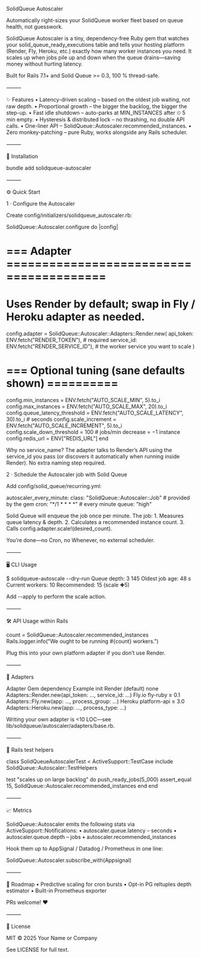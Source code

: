 SolidQueue Autoscaler

Automatically right-sizes your SolidQueue worker fleet based on queue health, not guesswork.



SolidQueue Autoscaler is a tiny, dependency-free Ruby gem that watches your solid_queue_ready_executions table and tells your hosting platform (Render, Fly, Heroku, etc.) exactly how many worker instances you need. It scales up when jobs pile up and down when the queue drains—saving money without hurting latency.

Built for Rails 7.1+ and Solid Queue >= 0.3, 100 % thread-safe.

⸻

✨ Features
	•	Latency-driven scaling – based on the oldest job waiting, not raw depth.
	•	Proportional growth – the bigger the backlog, the bigger the step-up.
	•	Fast idle shutdown – auto-parks at MIN_INSTANCES after ⏲ 5 min empty.
	•	Hysteresis & distributed lock – no thrashing, no double API calls.
	•	One-liner API – SolidQueue::Autoscaler.recommended_instances.
	•	Zero monkey-patching – pure Ruby, works alongside any Rails scheduler.

⸻

🔧 Installation

bundle add solidqueue-autoscaler


⸻

⚙️ Quick Start

1 · Configure the Autoscaler

Create config/initializers/solidqueue_autoscaler.rb:

SolidQueue::Autoscaler.configure do |config|
  # === Adapter ========================================
  # Uses Render by default; swap in Fly / Heroku adapter as needed.
  config.adapter = SolidQueue::Autoscaler::Adapters::Render.new(
    api_token:  ENV.fetch("RENDER_TOKEN"),              # required
    service_id: ENV.fetch("RENDER_SERVICE_ID"),         # the worker service you want to scale
  )

  # === Optional tuning (sane defaults shown) ==========
  config.min_instances           = ENV.fetch("AUTO_SCALE_MIN",  5).to_i
  config.max_instances           = ENV.fetch("AUTO_SCALE_MAX", 20).to_i
  config.queue_latency_threshold = ENV.fetch("AUTO_SCALE_LATENCY", 30).to_i  # seconds
  config.scale_increment         = ENV.fetch("AUTO_SCALE_INCREMENT", 5).to_i
  config.scale_down_threshold    = 100  # jobs/min decrease = −1 instance
  config.redis_url               = ENV["REDIS_URL"]
end

Why no service_name? The adapter talks to Render’s API using the service_id you pass (or discovers it automatically when running inside Render). No extra naming step required.

2 · Schedule the Autoscaler job with Solid Queue

Add config/solid_queue/recurring.yml:

autoscaler_every_minute:
  class: "SolidQueue::Autoscaler::Job"      # provided by the gem
  cron:  "*/1 * * * *"                     # every minute
  queue: "high"

Solid Queue will enqueue the job once per minute. The job:
	1.	Measures queue latency & depth.
	2.	Calculates a recommended instance count.
	3.	Calls config.adapter.scale!(desired_count).

You’re done—no Cron, no Whenever, no external scheduler.

⸻

🖥 CLI Usage

$ solidqueue-autoscale --dry-run
Queue depth:      3 145
Oldest job age:   48 s
Current workers:  10
Recommended:      15 (scale ✚5)

Add --apply to perform the scale action.

⸻

🛠 API Usage within Rails

count = SolidQueue::Autoscaler.recommended_instances
Rails.logger.info("We ought to be running #{count} workers.")

Plug this into your own platform adapter if you don’t use Render.

⸻

🔌 Adapters

Adapter	Gem dependency	Example init
Render (default)	none	Adapters::Render.new(api_token: ..., service_id: ...)
Fly.io	fly-ruby ≥ 0.1	Adapters::Fly.new(app: ..., process_group: ...)
Heroku	platform-api ≥ 3.0	Adapters::Heroku.new(app: ..., process_type: ...)

Writing your own adapter is <10 LOC—see lib/solidqueue/autoscaler/adapters/base.rb.

⸻

🧪 Rails test helpers

class SolidQueueAutoscalerTest < ActiveSupport::TestCase
  include SolidQueue::Autoscaler::TestHelpers

  test "scales up on large backlog" do
    push_ready_jobs(5_000)
    assert_equal 15, SolidQueue::Autoscaler.recommended_instances
  end
end


⸻

📈 Metrics

SolidQueue::Autoscaler emits the following stats via ActiveSupport::Notifications:
	•	autoscaler.queue.latency – seconds
	•	autoscaler.queue.depth   – jobs
	•	autoscaler.recommended_instances

Hook them up to AppSignal / Datadog / Prometheus in one line:

SolidQueue::Autoscaler.subscribe_with(Appsignal)


⸻

🚦 Roadmap
	•	Predictive scaling for cron bursts
	•	Opt-in PG reltuples depth estimator
	•	Built-in Prometheus exporter

PRs welcome! ❤️

⸻

📜 License

MIT © 2025 Your Name or Company

See LICENSE for full text.